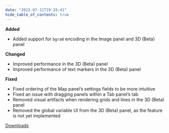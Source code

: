 ```yaml
---
date: "2022-07-11T19:28:41"
hide_table_of_contents: true
---
```


**Added**

- Added support for `bgra8` encoding in the Image panel and 3D (Beta) panel

**Changed**

- Improved performance in the 3D (Beta) panel
- Improved performance of text markers in the 3D (Beta) panel

**Fixed**

- Fixed ordering of the Map panel’s settings fields to be more intuitive
- Fixed an issue with dragging panels within a Tab panel’s tab
- Removed visual artifacts when rendering grids and lines in the 3D (Beta) panel
- Removed the global variable UI from the 3D (Beta) panel, as the feature is not yet implemented

[Downloads](https://github.com/foxglove/studio/releases/tag/v1.17.1)
